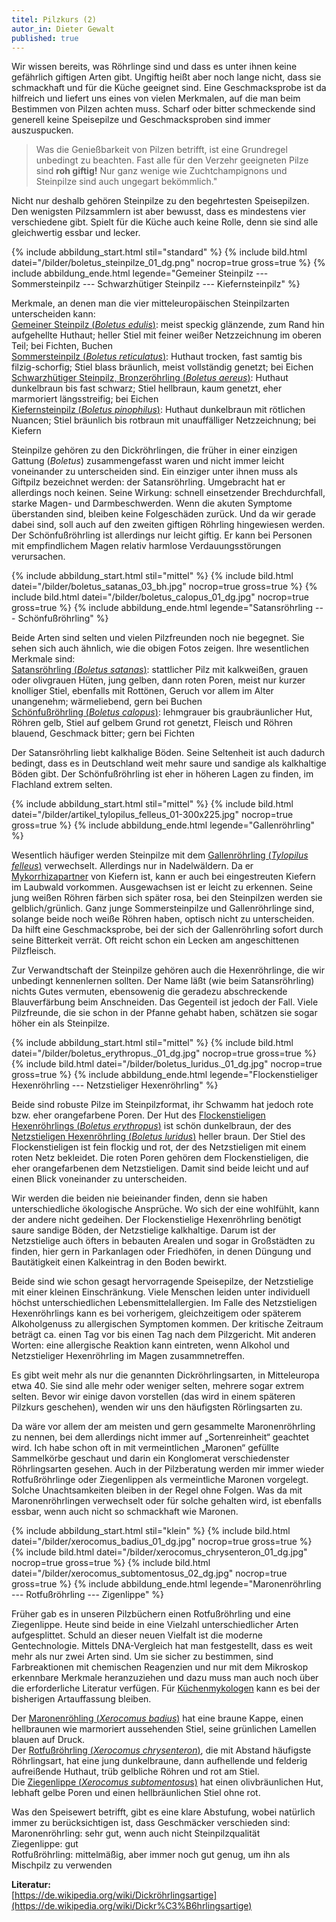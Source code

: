 ```yaml
---
titel: Pilzkurs (2)
autor_in: Dieter Gewalt
published: true
---
```

Wir wissen bereits, was Röhrlinge sind und dass es unter ihnen keine gefährlich giftigen Arten gibt. Ungiftig heißt aber noch lange nicht, dass sie schmackhaft und für die Küche geeignet sind. Eine Geschmacksprobe ist da hilfreich und liefert uns eines von vielen Merkmalen, auf die man beim Bestimmen von Pilzen achten muss. Scharf oder bitter schmeckende sind generell keine Speisepilze und Geschmacksproben sind immer auszuspucken.

> Was die Genießbarkeit von Pilzen betrifft, ist eine Grundregel unbedingt zu beachten. Fast alle für den Verzehr geeigneten Pilze sind **roh giftig!** Nur ganz wenige wie Zuchtchampignons und Steinpilze sind auch ungegart bekömmlich."

Nicht nur deshalb gehören Steinpilze zu den begehrtesten Speisepilzen. Den wenigsten Pilzsammlern ist aber bewusst, dass es mindestens vier verschiedene gibt. Spielt für die Küche auch keine Rolle, denn sie sind alle gleichwertig essbar und lecker.

{% include abbildung_start.html stil="standard" %}
{% include bild.html datei="/bilder/boletus_steinpilze_01_dg.png" nocrop=true gross=true %}
{% include abbildung_ende.html legende="Gemeiner Steinpilz --- Sommersteinpilz --- Schwarzhütiger Steinpilz --- Kiefernsteinpilz" %}

Merkmale, an denen man die vier mitteleuropäischen Steinpilzarten unterscheiden kann:\
[Gemeiner Steinpilz (*Boletus edulis*)](/pilze/boletus-edulis-gemeiner-steinpilz): meist speckig glänzende, zum Rand hin aufgehellte Huthaut; heller Stiel mit feiner weißer Netzzeichnung im oberen Teil; bei Fichten, Buchen\
[Sommersteinpilz (*Boletus reticulatus*)](/pilze/boletus-reticulatus-sommersteinpilz): Huthaut trocken, fast samtig bis filzig-schorfig; Stiel blass bräunlich, meist vollständig genetzt; bei Eichen\
[Schwarzhütiger Steinpilz, Bronzeröhrling (*Boletus aereus*)](/pilze/boletus-aereus-bronzeröhrling-schwarzhütiger-steinpilz): Huthaut dunkelbraun bis fast schwarz; Stiel hellbraun, kaum genetzt, eher marmoriert längsstreifig; bei Eichen\
[Kiefernsteinpilz (*Boletus pinophilus*)](/pilze/boletus-pinophilus-kiefernsteinpilz): Huthaut dunkelbraun mit rötlichen Nuancen; Stiel bräunlich bis rotbraun mit unauffälliger Netzzeichnung; bei Kiefern

Steinpilze gehören zu den Dickröhrlingen, die früher in einer einzigen Gattung (*Boletus*) zusammengefasst waren und nicht immer leicht voneinander zu unterscheiden sind. Ein einziger unter ihnen muss als Giftpilz bezeichnet werden: der Satansröhrling. Umgebracht hat er allerdings noch keinen. Seine Wirkung: schnell einsetzender Brechdurchfall, starke Magen- und Darmbeschwerden. Wenn die akuten Symptome überstanden sind, bleiben keine Folgeschäden zurück. Und da wir gerade dabei sind, soll auch auf den zweiten giftigen Röhrling hingewiesen werden. Der Schönfußröhrling ist allerdings nur leicht giftig. Er kann bei Personen mit empfindlichem Magen relativ harmlose Verdauungsstörungen verursachen.

{% include abbildung_start.html stil="mittel" %}
{% include bild.html datei="/bilder/boletus_satanas_03_bh.jpg" nocrop=true gross=true %}
{% include bild.html datei="/bilder/boletus_calopus_01_dg.jpg" nocrop=true gross=true %}
{% include abbildung_ende.html legende="Satansröhrling --- Schönfußröhrling" %}

Beide Arten sind selten und vielen Pilzfreunden noch nie begegnet. Sie sehen sich auch ähnlich, wie die obigen Fotos zeigen. Ihre wesentlichen Merkmale sind:\
[Satansröhrling (*Boletus satanas*)](/pilze/boletus-satanas-satansröhrling): stattlicher Pilz mit kalkweißen, grauen oder olivgrauen Hüten, jung gelben, dann roten Poren, meist nur kurzer knolliger Stiel, ebenfalls mit Rottönen, Geruch vor allem im Alter unangenehm; wärmeliebend, gern bei Buchen\
[Schönfußröhrling (*Boletus calopus*)](/pilze/boletus-calopus-schönfußröhrling): lehmgrauer bis graubräunlicher Hut, Röhren gelb, Stiel auf gelbem Grund rot genetzt, Fleisch und Röhren blauend, Geschmack bitter; gern bei Fichten

Der Satansröhrling liebt kalkhalige Böden. Seine Seltenheit ist auch dadurch bedingt, dass es in Deutschland weit mehr saure und sandige als kalkhaltige Böden gibt. Der Schönfußröhrling ist eher in höheren Lagen zu finden, im Flachland extrem selten.

{% include abbildung_start.html stil="mittel" %}
{% include bild.html datei="/bilder/artikel_tylopilus_felleus_01-300x225.jpg" nocrop=true gross=true %}
{% include abbildung_ende.html legende="Gallenröhrling" %}

Wesentlich häufiger werden Steinpilze mit dem [Gallenröhrling (*Tylopilus felleus*)](/pilze/tylopilus-felleus-gallenröhrling-bitterling) verwechselt. Allerdings nur in Nadelwäldern. Da er [Mykorrhizapartner](<Mykorrhiza "Glossar">) von Kiefern ist, kann er auch bei eingestreuten Kiefern im Laubwald vorkommen. Ausgewachsen ist er leicht zu erkennen. Seine jung weißen Röhren färben sich später rosa, bei den Steinpilzen werden sie gelblich/grünlich. Ganz junge Sommersteinpilze und Gallenröhrlinge sind, solange beide noch weiße Röhren haben, optisch nicht zu unterscheiden. Da hilft eine Geschmacksprobe, bei der sich der Gallenröhrling sofort durch seine Bitterkeit verrät. Oft reicht schon ein Lecken am angeschittenen Pilzfleisch.

Zur Verwandtschaft der Steinpilze gehören auch die Hexenröhrlinge, die wir unbedingt kennenlernen sollten. Der Name läßt (wie beim Satansröhrling) nichts Gutes vermuten, ebensowenig die geradezu abschreckende Blauverfärbung beim Anschneiden. Das Gegenteil ist jedoch der Fall. Viele Pilzfreunde, die sie schon in der Pfanne gehabt haben, schätzen sie sogar höher ein als Steinpilze.

{% include abbildung_start.html stil="mittel" %}
{% include bild.html datei="/bilder/boletus_erythropus._01_dg.jpg" nocrop=true gross=true %}
{% include bild.html datei="/bilder/boletus_luridus._01_dg.jpg" nocrop=true gross=true %}
{% include abbildung_ende.html legende="Flockenstieliger Hexenröhrling --- Netzstieliger Hexenröhrling" %}

Beide sind robuste Pilze im Steinpilzformat, ihr Schwamm hat jedoch rote bzw. eher orangefarbene Poren. Der Hut des [Flockenstieligen Hexenröhrlings (*Boletus erythropus*)](/pilze/boletus-erythropus-flockenstieliger-hexenröhrling) ist schön dunkelbraun, der des [Netzstieligen Hexenröhrling (*Boletus luridus*)](/pilze/boletus-luridus-netzstieliger-hexenröhrling) heller braun. Der Stiel des Flockenstieligen ist fein flockig und rot, der des Netzstieligen mit einem roten Netz bekleidet. Die roten Poren gehören dem Flockenstieligen, die eher orangefarbenen dem Netzstieligen. Damit sind beide leicht und auf einen Blick voneinander zu unterscheiden.

Wir werden die beiden nie beieinander finden, denn sie haben unterschiedliche ökologische Ansprüche. Wo sich der eine wohlfühlt, kann der andere nicht gedeihen. Der Flockenstielige Hexenröhrling benötigt saure sandige Böden, der Netzstielige kalkhaltige. Darum ist der Netzstielige auch öfters in bebauten Arealen und sogar in Großstädten zu finden, hier gern in Parkanlagen oder Friedhöfen, in denen Düngung und Bautätigkeit einen Kalkeintrag in den Boden bewirkt.

Beide sind wie schon gesagt hervorragende Speisepilze, der Netzstielige mit einer kleinen Einschränkung. Viele Menschen leiden unter individuell höchst unterschiedlichen Lebensmittelallergien. Im Falle des Netzstieligen Hexenröhrlings kann es bei vorherigem, gleichzeitigem oder späterem Alkoholgenuss zu allergischen Symptomen kommen. Der kritische Zeitraum beträgt ca. einen Tag vor bis einen Tag nach dem Pilzgericht. Mit anderen Worten: eine allergische Reaktion kann eintreten, wenn Alkohol und Netzstieliger Hexenröhrling im Magen zusammnetreffen.

Es gibt weit mehr als nur die genannten Dickröhrlingsarten, in Mitteleuropa etwa 40. Sie sind alle mehr oder weniger selten, mehrere sogar extrem selten. Bevor wir einige davon vorstellen (das wird in einem späteren Pilzkurs geschehen), wenden wir uns den häufigsten Rörlingsarten zu.

Da wäre vor allem der am meisten und gern gesammelte Maronenröhrling zu nennen, bei dem allerdings nicht immer auf „Sortenreinheit“ geachtet wird. Ich habe schon oft in mit vermeintlichen „Maronen“ gefüllte Sammelkörbe geschaut und darin ein Konglomerat verschiedenster Röhrlingsarten gesehen. Auch in der Pilzberatung werden mir immer wieder Rotfußröhrlinge oder Ziegenlippen als vermeintliche Maronen vorgelegt. Solche Unachtsamkeiten bleiben in der Regel ohne Folgen. Was da mit Maronenröhrlingen verwechselt oder für solche gehalten wird, ist ebenfalls essbar, wenn auch nicht so schmackhaft wie Maronen.

{% include abbildung_start.html stil="klein" %}
{% include bild.html datei="/bilder/xerocomus_badius_01_dg.jpg" nocrop=true gross=true %}
{% include bild.html datei="/bilder/xerocomus_chrysenteron_01_dg.jpg" nocrop=true gross=true %}
{% include bild.html datei="/bilder/xerocomus_subtomentosus_02_dg.jpg" nocrop=true gross=true %}
{% include abbildung_ende.html legende="Maronenröhrling --- Rotfußröhrling --- Zigenlippe" %}

Früher gab es in unseren Pilzbüchern einen Rotfußröhrling und eine Ziegenlippe. Heute sind beide in eine Vielzahl unterschiedlicher Arten aufgesplittet. Schuld an dieser neuen Vielfalt ist die moderne Gentechnologie. Mittels DNA-Vergleich hat man festgestellt, dass es weit mehr als nur zwei Arten sind. Um sie sicher zu bestimmen, sind Farbreaktionen mit chemischen Reagenzien und nur mit dem Mikroskop erkennbare Merkmale heranzuziehen und dazu muss man auch noch über die erforderliche Literatur verfügen. Für [Küchenmykologen](Mykologie "Glossar") kann es bei der bisherigen Artauffassung bleiben.

Der [Maronenröhling (*Xerocomus badius*)](/pilze/xerocomus-badius-maronenröhrling) hat eine braune Kappe, einen hellbraunen wie marmoriert aussehenden Stiel, seine grünlichen Lamellen blauen auf Druck.\
Der [Rotfußröhrling (*Xerocomus chrysenteron*)](/pilze/xerocomus-chrysenteron-gemeiner-rotfußröhrling), die mit Abstand häufigste Röhrlingsart, hat eine jung dunkelbraune, dann aufhellende und felderig aufreißende Huthaut, trüb gelbliche Röhren und rot am Stiel.\
Die [Ziegenlippe (*Xerocomus subtomentosu*s)](/pilze/xerocomus-subtomentosus-ziegenlippe) hat einen olivbräunlichen Hut, lebhaft gelbe Poren und einen hellbräunlichen Stiel ohne rot.

Was den Speisewert betrifft, gibt es eine klare Abstufung, wobei natürlich immer zu berücksichtigen ist, dass Geschmäcker verschieden sind:  
Maronenröhrling: sehr gut, wenn auch nicht Steinpilzqualität  
Ziegenlippe: gut  
Rotfußröhrling: mittelmäßig, aber immer noch gut genug, um ihn als Mischpilz zu verwenden

**Literatur:**\
[https://de.wikipedia.org/wiki/Dickröhrlingsartige](https://de.wikipedia.org/wiki/Dickr%C3%B6hrlingsartige)